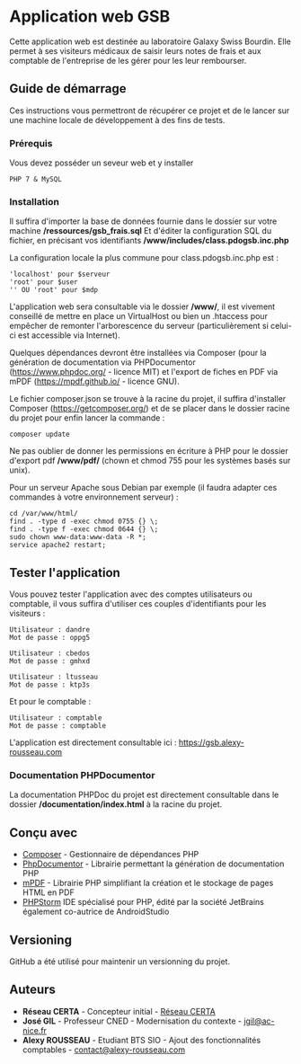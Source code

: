 
# Application web GSB

Cette application web est destinée au laboratoire Galaxy Swiss Bourdin. Elle permet à ses visiteurs médicaux de saisir leurs notes de frais et aux comptable de l'entreprise de les gérer pour les leur rembourser.

## Guide de démarrage
Ces instructions vous permettront de récupérer ce projet et de le lancer sur une machine locale de développement à des fins de tests.

### Prérequis

Vous devez posséder un seveur web et y installer

```
PHP 7 & MySQL
```

### Installation

Il suffira d'importer la base de données fournie dans le dossier sur votre machine  **/ressources/gsb_frais.sql**
Et d'éditer la configuration SQL du fichier, en précisant vos identifiants **/www/includes/class.pdogsb.inc.php**

La configuration locale la plus commune pour class.pdogsb.inc.php est :

```
'localhost' pour $serveur
'root' pour $user
'' OU 'root' pour $mdp
```
L'application web sera consultable via le dossier **/www/**, il est vivement conseillé de mettre en place un VirtualHost ou bien un .htaccess pour empêcher de remonter l'arborescence du serveur (particulièrement si celui-ci est accessible via Internet).

Quelques dépendances devront être installées via Composer (pour la génération de documentation via PHPDocumentor (https://www.phpdoc.org/ - licence MIT) et l'export de fiches en PDF via mPDF (https://mpdf.github.io/ - licence GNU).

Le fichier composer.json se trouve à la racine du projet, il suffira d'installer Composer (https://getcomposer.org/) et de se placer dans le dossier racine du projet pour enfin lancer la commande :

```
composer update
```

Ne pas oublier de donner les permissions en écriture à PHP pour le dossier d'export pdf **/www/pdf/** (chown et chmod 755 pour les systèmes basés sur unix).

Pour un serveur Apache sous Debian par exemple (il faudra adapter ces commandes à votre environnement serveur) :

```
cd /var/www/html/
find . -type d -exec chmod 0755 {} \;
find . -type f -exec chmod 0644 {} \;
sudo chown www-data:www-data -R *;
service apache2 restart;
```

## Tester l'application

Vous pouvez tester l'application avec des comptes utilisateurs ou comptable, il vous suffira d'utiliser ces couples d'identifiants pour les visiteurs :
```
Utilisateur : dandre
Mot de passe : oppg5

Utilisateur : cbedos
Mot de passe : gmhxd

Utilisateur : ltusseau
Mot de passe : ktp3s
```
Et pour le comptable :

```
Utilisateur : comptable
Mot de passe : comptable
```

L'application est directement consultable ici : https://gsb.alexy-rousseau.com

### Documentation PHPDocumentor
La documentation PHPDoc du projet est directement consultable dans le dossier **/documentation/index.html** à la racine du projet.

## Conçu avec

* [Composer](https://getcomposer.org/) - Gestionnaire de dépendances PHP
* [PhpDocumentor](https://www.phpdoc.org/) - Librairie permettant la génération de documentation PHP
* [mPDF](https://mpdf.github.io/) - Librairie PHP simplifiant la création et le stockage de pages HTML en PDF
* [PHPStorm](https://www.jetbrains.com/phpstorm/) IDE spécialisé pour PHP, édité par la société JetBrains également co-autrice de AndroidStudio

## Versioning

GitHub a été utilisé pour maintenir un versionning du projet.

## Auteurs

* **Réseau CERTA** - Concepteur initial - [Réseau CERTA](https://www.reseaucerta.org)
* **José GIL** - Professeur CNED - Modernisation du contexte - <jgil@ac-nice.fr>
* **Alexy ROUSSEAU** - Etudiant BTS SIO - Ajout des fonctionnalités comptables -  <contact@alexy-rousseau.com>
